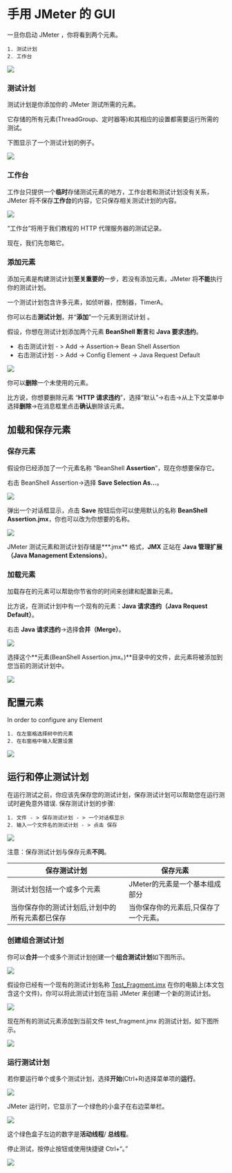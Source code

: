 # 手用 JMeter 的 GUI

一旦你启动 JMeter ，你将看到两个元素。

    1. 测试计划
    2. 工作台

![](./images/ApacheJNeter.png)

### 测试计划

测试计划是你添加你的 JMeter 测试所需的元素。

它存储的所有元素(ThreadGroup、定时器等)和其相应的设置都需要运行所需的测试。

下图显示了一个测试计划的例子。

![](./images/TestPlanJmeter.png)

### 工作台

工作台只提供一个**临时**存储测试元素的地方，工作台若和测试计划没有关系，JMeter 将不保存**工作台**的内容，它只保存相关测试计划的内容。

![](./images/WorkBenchJMeter.png)

“工作台”将用于我们教程的 HTTP 代理服务器的测试记录。

现在，我们先忽略它。

### 添加元素

添加元素是构建测试计划**至关重要的**一步，若没有添加元素，JMeter 将**不能**执行你的测试计划。

一个测试计划包含许多元素，如侦听器，控制器，TimerA。

你可以右击**测试计划**，并“**添加**”一个元素到测试计划 。

假设，你想在测试计划添加两个元素 **BeanShell 断言**和 **Java 要求违约**。
  
   - 右击测试计划  - > Add -> Assertion-> Bean Shell Assertion
   - 右击测试计划  - > Add -> Config Element -> Java Request Default

![](./images/RemoveElement.gif)

你可以**删除**一个未使用的元素。

比方说，你想要删除元素 “**HTTP 请求违约**”，选择“默认”->右击->从上下文菜单中选择**删除**->在消息框里点击**确认**删除该元素。
## 加载和保存元素
### 保存元素

假设你已经添加了一个元素名称 “BeanShell **Assertion**”，现在你想要保存它。

右击 BeanShell Assertion->选择 **Save Selection As...**。

![](./images/SaveElements.png)

弹出一个对话框显示，点击 **Save** 按钮后你可以使用默认的名称 **BeanShell Assertion.jmx**，你也可以改为你想要的名称。

![](./images/BeanShell.png)

JMeter 测试元素和测试计划存储是***.jmx** 格式，**JMX** 正站在  **Java 管理扩展（Java Management Extensions）**。
### 加载元素

加载存在的元素可以帮助你节省你的时间来创建和配置新元素。

比方说，在测试计划中有一个现有的元素：**Java 请求违约（Java Request Default）**。

右击 **Java 请求违约**->选择**合并（Merge）**。

![](./images/4_3MergeTestPlan.gif)

选择这个**元素(BeanShell Assertion.jmx。)**目录中的文件，此元素将被添加到您当前的测试计划中。

![](./images/JavaRequestDefault.png)
## 配置元素

In order to configure any Element 

    1. 在左窗格选择树中的元素
    2. 在右窗格中输入配置设置

![](./images/jmeterConfigElement.png)
## 运行和停止测试计划

在运行测试之前，你应该先保存您的测试计划，保存测试计划可以帮助您在运行测试时避免意外错误. 保存测试计划的步骤:

    1. 文件 - > 保存测试计划 - > 一个对话框显示
    2. 输入一个文件名的测试计划 - > 点击 保存

![](./images/SaveTestPlan.gif)


注意：保存测试计划与保存元素**不同**。

| 保存测试计划 | 保存元素 |
|--------------------------|------------------------------|
| 测试计划包括一个或多个元素 | JMeter的元素是一个基本组成部分 |
| 当你保存你的测试计划后,计划中的所有元素都已保存  | 当你保存你的元素后,只保存了一个元素。|


### 创建组合测试计划

你可以**合并**一个或多个测试计划创建一个**组合测试计划**如下图所示。

![](./images/ComboTestPlan.png)

假设你已经有一个现有的测试计划名称 [Test_Fragment.jmx](https://drive.google.com/uc?export=download&id=0B_vqvT0ovzHca3g5WDJucmZmNFE) 在你的电脑上(本文包含这个文件)，你可以将此测试计划在当前 JMeter 来创建一个新的测试计划。

![](./images/4MergeTestPlan.gif)

现在所有的测试元素添加到当前文件 test_fragment.jmx 的测试计划，如下图所示。

![](./images/TestElement.png)
### 运行测试计划

若你要运行单个或多个测试计划，选择**开始**(Ctrl+R)选择菜单项的**运行**。

![](./images/RunTestPlan.png)

JMeter 运行时，它显示了一个绿色的小盒子在右边菜单栏。

![](./images/GreenBox.png)

这个绿色盒子左边的数字是**活动线程**/ **总线程**。

停止测试，按停止按钮或使用快捷键 Ctrl+“。”

![](./images/StopButton.png)